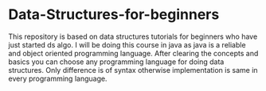 # Data-Structures-for-beginners
This repository is based on data structures tutorials for beginners who have just started ds algo. I will be doing this course in java as java is a reliable and object oriented programming language. After clearing the concepts and basics you can choose any programming language for doing data structures. Only difference is of syntax otherwise implementation is same in every programming language.

